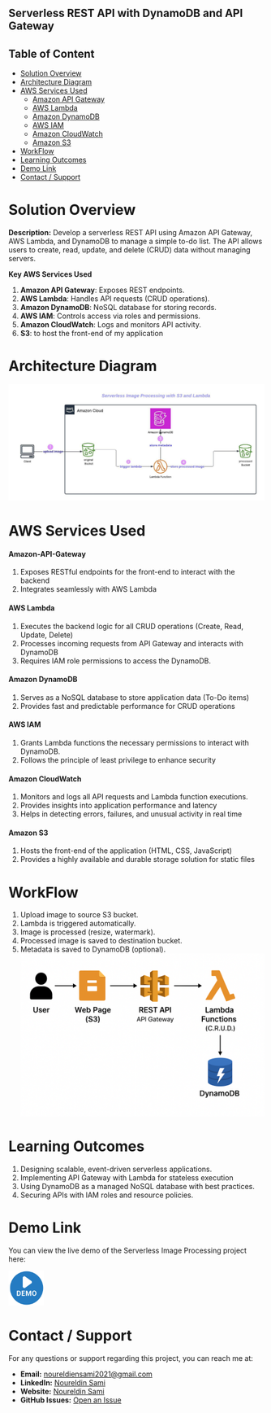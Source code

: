 ## Serverless REST API with DynamoDB and API Gateway

## Table of Content
- [Solution Overview](#solution-overview)
- [Architecture Diagram](#architecture-diagram)
- [AWS Services Used](#aws-services-used)
  - [Amazon API Gateway](#Amazon-API-Gateway)
  - [AWS Lambda](#aws-lambda)
  - [Amazon DynamoDB](#amazon-dynamodb)
  - [AWS IAM](#AWS-IAM)
  - [Amazon CloudWatch](#Amazon-CloudWatch)
  - [Amazon S3](#Amazon-S3)
- [WorkFlow](#WorkFlow)
- [Learning Outcomes](#Learning-Outcomes)
- [Demo Link](#demo-link)
- [Contact / Support](#contact--support)

 




# Solution Overview

**Description:**
Develop a serverless REST API using Amazon API Gateway, AWS Lambda, and DynamoDB to manage a simple to-do list. The API allows users to create, read, update, and delete (CRUD) data without managing servers.




**Key AWS Services Used**
1. **Amazon API Gateway**: Exposes REST endpoints.
2. **AWS Lambda**: Handles API requests (CRUD operations).
3. **Amazon DynamoDB**: NoSQL database for storing records.
4. **AWS IAM**: Controls access via roles and permissions.
5. **Amazon CloudWatch**: Logs and monitors API activity.
6. **S3**: to host the front-end of my application 




# Architecture Diagram

![Architecture Diagram](https://github.com/noureldien2021/Project-2-Serverless-Image-Processing-with-S3-and-Lambda/blob/main/_Serverless%20Image%20Processing.jpeg?raw=true)

# AWS Services Used

#### Amazon-API-Gateway
1. Exposes RESTful endpoints for the front-end to interact with the backend  
2. Integrates seamlessly with AWS Lambda 

#### AWS Lambda
1. Executes the backend logic for all CRUD operations (Create, Read, Update, Delete)
2. Processes incoming requests from API Gateway and interacts with DynamoDB
3. Requires IAM role permissions to access the DynamoDB.

#### Amazon DynamoDB
1. Serves as a NoSQL database to store application data (To-Do items)
2. Provides fast and predictable performance for CRUD operations

#### AWS IAM
1. Grants Lambda functions the necessary permissions to interact with DynamoDB.
2. Follows the principle of least privilege to enhance security

#### Amazon CloudWatch
1. Monitors and logs all API requests and Lambda function executions.
2. Provides insights into application performance and latency
3. Helps in detecting errors, failures, and unusual activity in real time


#### Amazon S3
1. Hosts the front-end of the application (HTML, CSS, JavaScript)
2. Provides a highly available and durable storage solution for static files

# WorkFlow
1. Upload image to source S3 bucket.  
2. Lambda is triggered automatically.  
3. Image is processed (resize, watermark).  
4. Processed image is saved to destination bucket.  
5. Metadata is saved to DynamoDB (optional).
![Architecture Diagram](https://github.com/noureldien2021/Serverless-REST-API-with-DynamoDB-and-API-Gateway/blob/main/workflow.png) 

# Learning Outcomes
1. Designing scalable, event-driven serverless applications.
2. Implementing API Gateway with Lambda for stateless execution
3. Using DynamoDB as a managed NoSQL database with best practices.
4. Securing APIs with IAM roles and resource policies.




# Demo Link

You can view the live demo of the Serverless Image Processing project here:  

<a href="https://drive.google.com/file/d/1hL2IYWyO8VBe94ezH_22tzpzFdHMNshr/view?usp=drive_link">
  <img src="https://github.com/noureldien2021/Project-2-Serverless-Image-Processing-with-S3-and-Lambda/blob/main/demo2.jpg?raw=true" alt="Demo Video" width="70"/>
</a>


# Contact / Support

For any questions or support regarding this project, you can reach me at:

- **Email:** noureldiensami2021@gmail.com
- **LinkedIn:** [Noureldin Sami](https://www.linkedin.com/in/noureldien-sami/)
- **Website:** [Noureldin Sami](https://noureldien-sami2024.netlify.app/)  
- **GitHub Issues:** [Open an Issue](https://github.com/noureldien2021/Project-2-Serverless-Image-Processing-with-S3-and-Lambda/issues)
 
